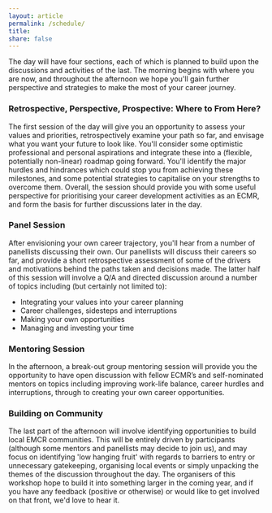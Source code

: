 ```yaml
---
layout: article
permalink: /schedule/
title:
share: false
---
```


The day will have four sections, each of which is planned to build upon the discussions and activities of the last. The morning begins with where you are now, and throughout the afternoon we hope you'll gain further perspective and strategies to make the most of your career journey.

### Retrospective, Perspective, Prospective: Where to From Here?

The first session of the day will give you an opportunity to assess your values and priorities, retrospectively examine your path so far, and envisage what you want your future to look like. You'll consider some optimistic professional and personal aspirations and integrate these into a (flexible, potentially non-linear) roadmap going forward. You'll identify the major hurdles and hindrances which could stop you from achieving these milestones, and some potential strategies to capitalise on your strengths to overcome them. Overall, the session should provide you with some useful perspective for prioritising your career development activities as an ECMR, and form the basis for further discussions later in the day.

### Panel Session

After envisioning your own career trajectory, you'll hear from a number of panellists discussing their own. Our panellists will discuss their careers so far, and provide a short retrospective assessment of some of the drivers and motivations behind the paths taken and decisions made. The latter half of this session will involve a Q/A and directed discussion around a number of topics including (but certainly not limited to):

* Integrating your values into your career planning
* Career challenges, sidesteps and interruptions
* Making your own opportunities
* Managing and investing your time

### Mentoring Session

In the afternoon, a break-out group mentoring session will provide you the opportunity to have open discussion with fellow ECMR’s and self-nominated mentors on topics including improving work-life balance, career hurdles and interruptions, through to creating your own career opportunities.

### Building on Community

The last part of the afternoon will involve identifying opportunities to build local EMCR communities. This will be entirely driven by participants (although some mentors and panellists may decide to join us), and may focus on identifying 'low hanging fruit' with regards to barriers to entry or unnecessary gatekeeping, organising local events or simply unpacking the themes of the discussion throughout the day. The organisers of this workshop hope to build it into something larger in the coming year, and if you have any feedback (positive or otherwise) or would like to get involved on that front, we'd love to hear it.
